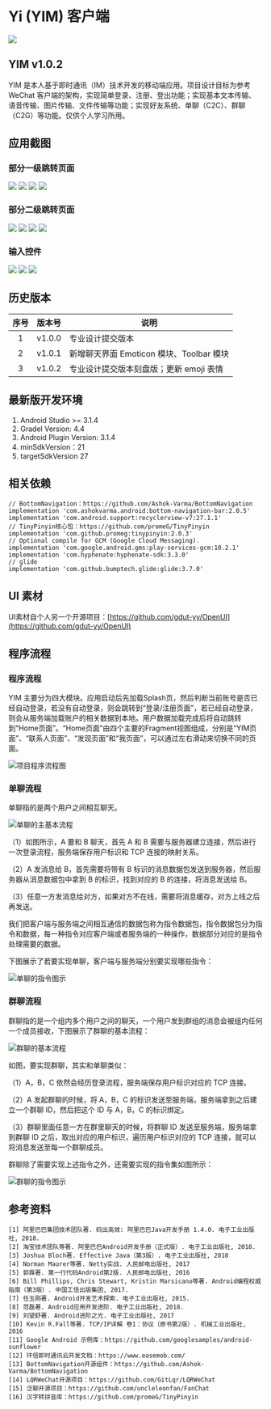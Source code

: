 # Yi (YIM) 客户端

![](readme/ic_yim.png)

## YIM v1.0.2
YIM 是本人基于即时通讯（IM）技术开发的移动端应用。项目设计目标为参考 WeChat 客户端的架构，实现简单登录、注册、登出功能；实现基本文本传输、语音传输、图片传输、文件传输等功能；实现好友系统、单聊（C2C）、群聊（C2G）等功能。仅供个人学习所用。

## 应用截图

### 部分一级跳转页面
![](readme/yi4.png) ![](readme/yi10.png) ![](readme/yi7.png) ![](readme/yi8.png)

### 部分二级跳转页面 
![](readme/yi2.png) ![](readme/yi9.png) ![](readme/yi3.png) ![](readme/yi6.png)

### 输入控件
![](readme/yi11.png) ![](readme/yi12.png) ![](readme/yi13.png)

## 历史版本


| 序号 | 版本号 | 说明 |
| :-: | :-: | - |
| 1 | v1.0.0 | 专业设计提交版本 |
| 2 | v1.0.1 | 新增聊天界面 Emoticon 模块、Toolbar 模块 |
| 3 | v1.0.2 | 专业设计提交版本刻盘版；更新 emoji 表情 |

## 最新版开发环境

1. Android Studio >= 3.1.4
2. Gradel Version: 4.4
3. Android Plugin Version: 3.1.4
4. minSdkVersion：21
5. targetSdkVersion 27

## 相关依赖

	// BottomNavigation：https://github.com/Ashok-Varma/BottomNavigation
    implementation 'com.ashokvarma.android:bottom-navigation-bar:2.0.5'
    implementation 'com.android.support:recyclerview-v7:27.1.1'
    // TinyPinyin核心包：https://github.com/promeG/TinyPinyin
    implementation 'com.github.promeg:tinypinyin:2.0.3'
    // Optional compile for GCM (Google Cloud Messaging).
    implementation 'com.google.android.gms:play-services-gcm:10.2.1'
    implementation 'com.hyphenate:hyphenate-sdk:3.3.0'
	// glide
    implementation 'com.github.bumptech.glide:glide:3.7.0'

## UI 素材

UI素材自个人另一个开源项目：[https://github.com/gdut-yy/OpenUI](https://github.com/gdut-yy/OpenUI)

## 程序流程

### 程序流程
YIM 主要分为四大模块。应用启动后先加载Splash页，然后判断当前账号是否已经自动登录，若没有自动登录，则会跳转到“登录/注册页面”，若已经自动登录，则会从服务端加载账户的相关数据到本地。用户数据加载完成后将自动跳转到“Home页面”。“Home页面”由四个主要的Fragment视图组成，分别是“YIM页面”、“联系人页面”、“发现页面”和“我页面”，可以通过左右滑动来切换不同的页面。
 
![项目程序流程图](readme/flowchart.png)
### 单聊流程
单聊指的是两个用户之间相互聊天。
 
![单聊的主基本流程](readme/c2c_flow.png)

（1）如图所示，A 要和 B 聊天，首先 A 和 B 需要与服务器建立连接，然后进行一次登录流程，服务端保存用户标识和 TCP 连接的映射关系。

（2）A 发消息给 B，首先需要将带有 B 标识的消息数据包发送到服务器，然后服务器从消息数据包中拿到 B 的标识，找到对应的 B 的连接，将消息发送给 B。

（3）任意一方发消息给对方，如果对方不在线，需要将消息缓存，对方上线之后再发送。

我们把客户端与服务端之间相互通信的数据包称为指令数据包，指令数据包分为指令和数据，每一种指令对应客户端或者服务端的一种操作，数据部分对应的是指令处理需要的数据。

下图展示了若要实现单聊，客户端与服务端分别要实现哪些指令：
 
![单聊的指令图示](readme/c2c_order.png)
### 群聊流程
群聊指的是一个组内多个用户之间的聊天，一个用户发到群组的消息会被组内任何一个成员接收，下图展示了群聊的基本流程：
 
![群聊的基本流程](readme/c2g_flow.png)

如图，要实现群聊，其实和单聊类似：

（1）A，B，C 依然会经历登录流程，服务端保存用户标识对应的 TCP 连接。

（2）A 发起群聊的时候，将 A，B，C 的标识发送至服务端，服务端拿到之后建立一个群聊 ID，然后把这个 ID 与 A，B，C 的标识绑定。

（3）群聊里面任意一方在群里聊天的时候，将群聊 ID 发送至服务端，服务端拿到群聊 ID 之后，取出对应的用户标识，遍历用户标识对应的 TCP 连接，就可以将消息发送至每一个群聊成员。

群聊除了需要实现上述指令之外，还需要实现的指令集如图所示：
 
![群聊的指令图示](readme/c2g_order.png)


## 参考资料

	[1] 阿里巴巴集团技术团队著. 码出高效: 阿里巴巴Java开发手册 1.4.0. 电子工业出版社, 2018.
	[2] 淘宝技术团队等著. 阿里巴巴Android开发手册（正式版）. 电子工业出版社, 2018.
	[3] Joshua Bloch著. Effective Java（第3版）. 电子工业出版社, 2018
	[4] Norman Maurer等著. Netty实战. 人民邮电出版社, 2017
	[5] 郭霖著. 第一行代码Android第2版. 人民邮电出版社, 2016
	[6] Bill Phillips, Chris Stewart, Kristin Marsicano等著. Android编程权威指南（第3版）. 中国工信出版集团, 2017.
	[7] 任玉刚著. Android开发艺术探索. 电子工业出版社, 2015.
	[8] 范磊著. Android应用开发进阶. 电子工业出版社, 2018.
	[9] 刘望舒著. Android进阶之光. 电子工业出版社, 2017
	[10] Kevin R.Fall等著. TCP/IP详解 卷1：协议（原书第2版）. 机械工业出版社, 2016
	[11] Google Android 示例库：https://github.com/googlesamples/android-sunflower
	[12] 环信即时通讯云开发文档：https://www.easemob.com/ 
	[13] BottomNavigation开源组件：https://github.com/Ashok-Varma/BottomNavigation
	[14] LQRWeChat开源项目：https://github.com/GitLqr/LQRWeChat
	[15] 泛聊开源项目：https://github.com/uncleleonfan/FanChat
	[16] 汉字转拼音库：https://github.com/promeG/TinyPinyin